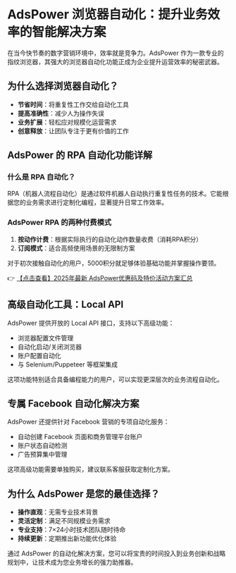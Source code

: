 # AdsPower 浏览器自动化：提升业务效率的智能解决方案

在当今快节奏的数字营销环境中，效率就是竞争力。AdsPower 作为一款专业的指纹浏览器，其强大的浏览器自动化功能正成为企业提升运营效率的秘密武器。

## 为什么选择浏览器自动化？

- **节省时间**：将重复性工作交给自动化工具
- **提高准确性**：减少人为操作失误
- **业务扩展**：轻松应对规模化运营需求
- **创意释放**：让团队专注于更有价值的工作

## AdsPower 的 RPA 自动化功能详解

### 什么是 RPA 自动化？

RPA（机器人流程自动化）是通过软件机器人自动执行重复性任务的技术。它能根据您的业务需求进行定制化编程，显著提升日常工作效率。

### AdsPower RPA 的两种付费模式

1. **按动作计费**：根据实际执行的自动化动作数量收费（消耗RPA积分）
2. **订阅模式**：适合高频使用场景的无限制方案

对于初次接触自动化的用户，5000积分就足够体验基础功能并掌握操作要领。

👉 [【点击查看】2025年最新 AdsPower优惠码及特价活动方案汇总](https://bit.ly/adspower_free)

## 高级自动化工具：Local API

AdsPower 提供开放的 Local API 接口，支持以下高级功能：

- 浏览器配置文件管理
- 自动化启动/关闭浏览器
- 账户配置自动化
- 与 Selenium/Puppeteer 等框架集成

这项功能特别适合具备编程能力的用户，可以实现更深层次的业务流程自动化。

## 专属 Facebook 自动化解决方案

AdsPower 还提供针对 Facebook 营销的专项自动化服务：

- 自动创建 Facebook 页面和商务管理平台账户
- 账户状态自动检测
- 广告预算集中管理

这项高级功能需要单独购买，建议联系客服获取定制化方案。

## 为什么 AdsPower 是您的最佳选择？

- **操作直观**：无需专业技术背景
- **灵活定制**：满足不同规模业务需求
- **专业支持**：7×24小时技术团队随时待命
- **持续更新**：定期推出新功能优化体验

通过 AdsPower 的自动化解决方案，您可以将宝贵的时间投入到业务创新和战略规划中，让技术成为您业务增长的强力助推器。